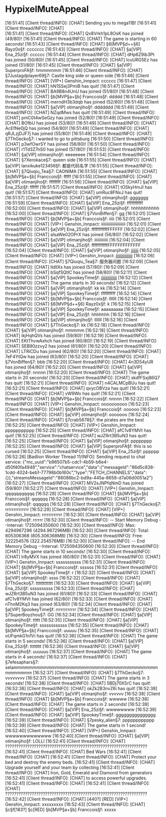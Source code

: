 # HypixelMuteAppeal
[16:51:41] [Client thread/INFO]: [CHAT] Sending you to mega11B!
[16:51:41] [Client thread/INFO]: [CHAT]        
[16:51:41] [Client thread/INFO]: [CHAT] Qv8Vrkh1pL8OsK has joined (49/80)!
[16:51:41] [Client thread/INFO]: [CHAT] The game is starting in 60 seconds!
[16:51:43] [Client thread/INFO]: [CHAT] §6[MVP§d++§6] Rayz0x§f: ccccccc
[16:51:43] [Client thread/INFO]: [CHAT] §a[VIP] Ena_25zi§f: cccccc
[16:51:44] [Client thread/INFO]: [CHAT] dHp6Z9ib3Pt has joined (50/80)!
[16:51:45] [Client thread/INFO]: [CHAT] lcuURG5Ez has joined (51/80)!
[16:51:45] [Client thread/INFO]: [CHAT] §a[VIP] SuperproFA§f: hmmmmmm
[16:51:46] [Client thread/INFO]: [CHAT] §7Justagdplayer69§7: Castle king side or queen side
[16:51:46] [Client thread/INFO]: [CHAT] [VIP+] Genshin_Innpact: cccccc
[16:51:47] [Client thread/INFO]: [CHAT] hN1SSej3PmiB has quit!
[16:51:47] [Client thread/INFO]: [CHAT] BA9B8n4UnU has joined (51/80)!
[16:51:48] [Client thread/INFO]: [CHAT] §b[MVP§a+§b] Franccois§f: ddddd
[16:51:48] [Client thread/INFO]: [CHAT] merndH3b3dqb has joined (52/80)!
[16:51:48] [Client thread/INFO]: [CHAT] §a[VIP] otimanjiho§f: ddddddd
[16:51:49] [Client thread/INFO]: [CHAT] NZqdMws has quit!
[16:51:49] [Client thread/INFO]: [CHAT] pmC0t4wSeGzy has joined (52/80)!
[16:51:49] [Client thread/INFO]: [CHAT] BOfbU has joined (53/80)!
[16:51:49] [Client thread/INFO]: [CHAT] AcEfNe0jQ has joined (54/80)!
[16:51:49] [Client thread/INFO]: [CHAT] qRJLzjDJF7j has joined (55/80)!
[16:51:49] [Client thread/INFO]: [CHAT] §7ThGecko§7: i wanted to go to pittsburg
[16:51:50] [Client thread/INFO]: [CHAT] p3wfOwrSY has joined (56/80)!
[16:51:50] [Client thread/INFO]: [CHAT] r1Td3Z7nS0 has joined (57/80)!
[16:51:53] [Client thread/INFO]: [CHAT] §a[VIP] otimanjiho§f: eeeeeeee
[16:51:54] [Client thread/INFO]: [CHAT] §7Xerokace§7: queen side
[16:51:55] [Client thread/INFO]: [CHAT] §a[VIP] lanxikuke123456§f: 都是代码名字
[16:51:55] [Client thread/INFO]: [CHAT] §7Qiuqiu_Tea§7: CAONIMA
[16:51:55] [Client thread/INFO]: [CHAT] §b[MVP§a+§b] Franccois§f: fffff
[16:51:55] [Client thread/INFO]: [CHAT] §a[VIP] otimanjiho§f: ffffffff
[16:51:56] [Client thread/INFO]: [CHAT] §a[VIP] Ena_25zi§f: ffffff
[16:51:57] [Client thread/INFO]: [CHAT] tOSkyHmJI has quit!
[16:51:57] [Client thread/INFO]: [CHAT] umRuc8FNxJ has quit!
[16:51:57] [Client thread/INFO]: [CHAT] §a[VIP] otimanjiho§f: ggggggg
[16:51:59] [Client thread/INFO]: [CHAT] §a[VIP] Ena_25zi§f: fffffffffff
[16:52:00] [Client thread/INFO]: [CHAT] §a[VIP] otimanjiho§f: hhhhhhhhhhh
[16:52:00] [Client thread/INFO]: [CHAT] §7VonBiffen§7: gg
[16:52:01] [Client thread/INFO]: [CHAT] §b[MVP§a+§b] Franccois§f: iiiii
[16:52:01] [Client thread/INFO]: [CHAT] [VIP+] Genshin_Innpact: iiiiiiiiiiiiiiiiiiiiiii
[16:52:01] [Client thread/INFO]: [CHAT] §a[VIP] Ena_25zi§f: fffffffffffFFFFFF
[16:52:02] [Client thread/INFO]: [CHAT] alsaWe02OPrX has joined (56/80)!
[16:52:02] [Client thread/INFO]: [CHAT] §a[VIP] otimanjiho§f: iiiiiiiiiiiii
[16:52:04] [Client thread/INFO]: [CHAT] §a[VIP] Ena_25zi§f: fffffffffffFFFFFFFFFFFFF
[16:52:04] [Client thread/INFO]: [CHAT] §a[VIP] otimanjiho§f: jjjjjjj
[16:52:05] [Client thread/INFO]: [CHAT] [VIP+] Genshin_Innpact: jjjjjjjjjjjjjjjj
[16:52:06] [Client thread/INFO]: [CHAT] §7Qiuqiu_Tea§7: 服务器问题
[16:52:09] [Client thread/INFO]: [CHAT] lldllXs has joined (57/80)!
[16:52:09] [Client thread/INFO]: [CHAT] bSqfSQtIC has joined (58/80)!
[16:52:11] [Client thread/INFO]: [CHAT] §a[VIP] SpookeyTime§f: jjjjjjjjjjjjjjj
[16:52:12] [Client thread/INFO]: [CHAT] The game starts in 30 seconds!
[16:52:12] [Client thread/INFO]: [CHAT] §a[VIP] otimanjiho§f: kk kk
[16:52:14] [Client thread/INFO]: [CHAT] §a[VIP] SpookeyTime§f: ffffffffff
[16:52:14] [Client thread/INFO]: [CHAT] §b[MVP§a+§b] Franccois§f: lllllll
[16:52:14] [Client thread/INFO]: [CHAT] §6[MVP§d++§6] Rayz0x§f: k
[16:52:15] [Client thread/INFO]: [CHAT] §a[VIP] SpookeyTime§f: aaaaaaaaa
[16:52:15] [Client thread/INFO]: [CHAT] §a[VIP] Ena_25zi§f: hhhhhhh
[16:52:16] [Client thread/INFO]: [CHAT] §a[VIP] otimanjiho§f: lllllll
[16:52:16] [Client thread/INFO]: [CHAT] §7ThGecko§7: kk
[16:52:18] [Client thread/INFO]: [CHAT] §a[VIP] otimanjiho§f: mmmmm
[16:52:18] [Client thread/INFO]: [CHAT] ikjHqhQVs has joined (59/80)!
[16:52:19] [Client thread/INFO]: [CHAT] EKtThvwAxhch has joined (60/80)!
[16:52:19] [Client thread/INFO]: [CHAT] SEB90zzvy2 has joined (61/80)!
[16:52:20] [Client thread/INFO]: [CHAT] LTRiCDu has joined (62/80)!
[16:52:20] [Client thread/INFO]: [CHAT] 7eF4YtQw has joined (63/80)!
[16:52:20] [Client thread/INFO]: [CHAT] §7VonBiffen§7: bbb
[16:52:20] [Client thread/INFO]: [CHAT] 4n3D54yUR has joined (64/80)!
[16:52:20] [Client thread/INFO]: [CHAT] §a[VIP] otimanjiho§f: nnnnn
[16:52:20] [Client thread/INFO]: [CHAT] The game starts in 20 seconds!
[16:52:20] [Client thread/INFO]: [CHAT] skdfFSxj86Q7 has quit!
[16:52:21] [Client thread/INFO]: [CHAT] n4CALMCpBUu has quit!
[16:52:21] [Client thread/INFO]: [CHAT] qvycOBVza has quit!
[16:52:21] [Client thread/INFO]: [CHAT] vW9Wo has quit!
[16:52:21] [Client thread/INFO]: [CHAT] §b[MVP§a+§b] Franccois§f: nnnnn
[16:52:22] [Client thread/INFO]: [CHAT] [VIP+] Genshin_Innpact: oooooooooo
[16:52:23] [Client thread/INFO]: [CHAT] §b[MVP§a+§b] Franccois§f: oooooo
[16:52:23] [Client thread/INFO]: [CHAT] §a[VIP] otimanjiho§f: ooooooo
[16:52:24] [Client thread/INFO]: [CHAT] §7crab5678§7: the pirates are the best
[16:52:25] [Client thread/INFO]: [CHAT] [VIP+] Genshin_Innpact: ppppppppppp
[16:52:25] [Client thread/INFO]: [CHAT] afC1v8YMVt has quit!
[16:52:25] [Client thread/INFO]: [CHAT] wJZRrt3B5uN3 has quit!
[16:52:25] [Client thread/INFO]: [CHAT] §a[VIP] otimanjiho§f: pppppppp
[16:52:25] [Client thread/INFO]: [CHAT] §a[VIP] SuperproFA§f: this is so cursed
[16:52:25] [Client thread/INFO]: [CHAT] §a[VIP] Ena_25zi§f: pppppp
[16:52:26] [Badlion Worker Thread 11/INFO]: Sending request to chat service: {"mc_uuid":"b96507b5-cdc1-4b59-b6e4-d50f40fa4948","service":"chatservice","data":{"messageId":"86d5c838-1cdd-4024-beb1-77798b0b160c","type":"FETCH_CHANNELS","data":{}},"streamsMessageId":"86086bc2-bd9a-445a-8658-d7a06d0051a2"}
[16:52:27] [Client thread/INFO]: [CHAT] MV2sJNPfqNmD has joined (59/80)!
[16:52:27] [Client thread/INFO]: [CHAT] [VIP+] Genshin_Innpact: qqqqqqqqqqq
[16:52:28] [Client thread/INFO]: [CHAT] §b[MVP§a+§b] Franccois§f: qqqqqq
[16:52:28] [Client thread/INFO]: [CHAT] §a[VIP] otimanjiho§f: qqqqqq
[16:52:28] [Client thread/INFO]: [CHAT] §7ThGecko§7: rrrrrrrrrrrrrr
[16:52:29] [Client thread/INFO]: [CHAT] [VIP+] Genshin_Innpact: rrrrrrrrrrrr
[16:52:30] [Client thread/INFO]: [CHAT] §a[VIP] otimanjiho§f: rrrrrr
[16:52:30] [Client thread/INFO]: -- Start Memory Debug --Interval: 1725094350600
[16:52:30] [Client thread/INFO]: Max: 4294967296 (4294.967296MB)
[16:52:30] [Client thread/INFO]: Total: 805306368 (805.306368MB)
[16:52:30] [Client thread/INFO]: Free: 322254576 (322.254576MB)
[16:52:30] [Client thread/INFO]: -- End Memory Debug --Interval: 1725094350600
[16:52:30] [Client thread/INFO]: [CHAT] The game starts in 10 seconds!
[16:52:30] [Client thread/INFO]: [CHAT] Ir8yMVX has joined (60/80)!
[16:52:31] [Client thread/INFO]: [CHAT] [VIP+] Genshin_Innpact: sssssssssss
[16:52:31] [Client thread/INFO]: [CHAT] §b[MVP§a+§b] Franccois§f: ssssss
[16:52:31] [Client thread/INFO]: [CHAT] §a[VIP] SpookeyTime§f: r
[16:52:32] [Client thread/INFO]: [CHAT] §a[VIP] otimanjiho§f: ssss
[16:52:32] [Client thread/INFO]: [CHAT] §7ThGecko§7: tttttttttttt
[16:52:33] [Client thread/INFO]: [CHAT] §a[VIP] Ena_25zi§f: ssssssssss
[16:52:33] [Client thread/INFO]: [CHAT] wJZRrt3B5uN3 has joined (61/80)!
[16:52:33] [Client thread/INFO]: [CHAT] afC1v8YMVt has joined (62/80)!
[16:52:33] [Client thread/INFO]: [CHAT] nThnM2Kq3 has joined (63/80)!
[16:52:34] [Client thread/INFO]: [CHAT] §a[VIP] SpookeyTime§f: rrrrrrrrrrrr
[16:52:34] [Client thread/INFO]: [CHAT] §7SuperBoyzhou§7: GG
[16:52:34] [Client thread/INFO]: [CHAT] §a[VIP] otimanjiho§f: ttttt
[16:52:35] [Client thread/INFO]: [CHAT] §a[VIP] SpookeyTime§f: ssssssssssss
[16:52:35] [Client thread/INFO]: [CHAT] §b[MVP§a+§b] Franccois§f: uuuuu
[16:52:35] [Client thread/INFO]: [CHAT] oUFqmkG1n1Vi has quit!
[16:52:36] [Client thread/INFO]: [CHAT] The game starts in 5 seconds!
[16:52:36] [Client thread/INFO]: [CHAT] §a[VIP] Ena_25zi§f: tttttttt
[16:52:36] [Client thread/INFO]: [CHAT] §a[VIP] otimanjiho§f: uuuuuu
[16:52:37] [Client thread/INFO]: [CHAT] The game starts in 4 seconds!
[16:52:37] [Client thread/INFO]: [CHAT] §7efesaphars§7: selammmmmmmmmmmmmmmmmmmmmmmmmmmmmmmmmmmmmmmmmmmmm
[16:52:37] [Client thread/INFO]: [CHAT] §7ThGecko§7: vvvvvvvv
[16:52:37] [Client thread/INFO]: [CHAT] The game starts in 3 seconds!
[16:52:38] [Client thread/INFO]: [CHAT] 5BDj70X5rC has quit!
[16:52:38] [Client thread/INFO]: [CHAT] okZk2B3nvZ6i has quit!
[16:52:38] [Client thread/INFO]: [CHAT] §a[VIP] otimanjiho§f: vvvvvv
[16:52:38] [Client thread/INFO]: [CHAT] §b[MVP§a+§b] Franccois§f: wwwww
[16:52:38] [Client thread/INFO]: [CHAT] The game starts in 2 seconds!
[16:52:39] [Client thread/INFO]: [CHAT] §a[VIP] Ena_25zi§f: wwwwwwww
[16:52:39] [Client thread/INFO]: [CHAT] §a[VIP] SpookeyTime§f: ggggggggggggggg
[16:52:39] [Client thread/INFO]: [CHAT] §7pesky_alien§7: pppppppppppp
[16:52:39] [Client thread/INFO]: [CHAT] The game starts in 1 second!
[16:52:40] [Client thread/INFO]: [CHAT] [VIP+] Genshin_Innpact: wwwwwwwwwwwww
[16:52:40] [Client thread/INFO]: [CHAT] §a[VIP] otimanjiho§f: LOLLl
[16:52:41] [Client thread/INFO]: [CHAT] ????????????????????????????????????????????????????????????????
[16:52:41] [Client thread/INFO]: [CHAT]                                   Bed Wars
[16:52:41] [Client thread/INFO]: [CHAT] 
[16:52:41] [Client thread/INFO]: [CHAT]      Protect your bed and destroy the enemy beds.
[16:52:41] [Client thread/INFO]: [CHAT]       Upgrade yourself and your team by collecting
[16:52:41] [Client thread/INFO]: [CHAT]     Iron, Gold, Emerald and Diamond from generators
[16:52:41] [Client thread/INFO]: [CHAT]                   to access powerful upgrades.
[16:52:41] [Client thread/INFO]: [CHAT] 
[16:52:41] [Client thread/INFO]: [CHAT] ????????????????????????????????????????????????????????????????
[16:52:42] [Client thread/INFO]: [CHAT] [440?] [RED] [VIP+] Genshin_Innpact: xxxxxxxxx
[16:52:43] [Client thread/INFO]: [CHAT] §c§f[183?] §c[RED] §b[MVP§a+§b] Franccois§f: xxxxx
